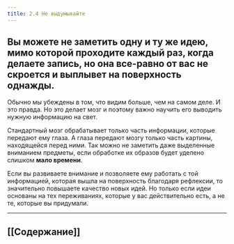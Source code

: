```yaml
---
title: 2.4 Не выдумывайте
---
```

## Вы можете не заметить одну и ту же идею, мимо которой проходите каждый раз, когда делаете запись, но она все-равно от вас не скроется и выплывет на поверхность однажды.

Обычно мы убеждены в том, что видим больше, чем на самом деле. И это правда. Но это делает мозг и поэтому важно научить его выводить нужную информацию на свет.

Стандартный мозг обрабатывает только часть информации, которые передают ему глаза. А глаза передают мозгу только часть картины, находящейся перед ними. Так можно не заметить даже выделенные вниманием предметы, если обработке их образов будет уделено слишком **мало времени**.

Если вы развиваете внимание и позволяете ему работать с той информацией, которая вышла на поверхность благодаря рефлексии, то значительно повышаете качество новых идей. Но только если идеи основаны на тех переживаниях, которые у вас действительно есть, а не те, которые вы придумали.

---
## [[Содержание]]
